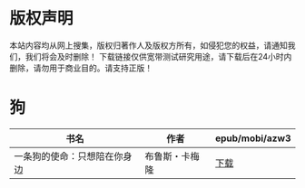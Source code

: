 # 版权声明

本站内容均从网上搜集，版权归著作人及版权方所有，如侵犯您的权益，请通知我们，我们将会及时删除！ 下载链接仅供宽带测试研究用途，请下载后在24小时内删除，请勿用于商业目的。请支持正版！

# 狗

| 书名 | 作者 | epub/mobi/azw3 |
| --- | --- | --- |
| 一条狗的使命：只想陪在你身边 | 布鲁斯・卡梅隆 | [下载](https://url89.ctfile.com/f/31084289-1357047844-203fa5?p=8866) |
